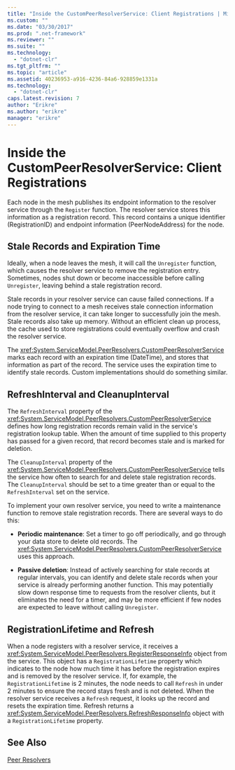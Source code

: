 ```yaml
---
title: "Inside the CustomPeerResolverService: Client Registrations | Microsoft Docs"
ms.custom: ""
ms.date: "03/30/2017"
ms.prod: ".net-framework"
ms.reviewer: ""
ms.suite: ""
ms.technology: 
  - "dotnet-clr"
ms.tgt_pltfrm: ""
ms.topic: "article"
ms.assetid: 40236953-a916-4236-84a6-928859e1331a
ms.technology: 
  - "dotnet-clr"
caps.latest.revision: 7
author: "Erikre"
ms.author: "erikre"
manager: "erikre"
---
```

# Inside the CustomPeerResolverService: Client Registrations
Each node in the mesh publishes its endpoint information to the resolver service through the `Register` function. The resolver service stores this information as a registration record. This record contains a unique identifier (RegistrationID) and endpoint information (PeerNodeAddress) for the node.  
  
## Stale Records and Expiration Time  
 Ideally, when a node leaves the mesh, it will call the `Unregister` function, which causes the resolver service to remove the registration entry. Sometimes, nodes shut down or become inaccessible before calling `Unregister`, leaving behind a stale registration record.  
  
 Stale records in your resolver service can cause failed connections. If a node trying to connect to a mesh receives stale connection information from the resolver service, it can take longer to successfully join the mesh. Stale records also take up memory. Without an efficient clean up process, the cache used to store registrations could eventually overflow and crash the resolver service.  
  
 The <xref:System.ServiceModel.PeerResolvers.CustomPeerResolverService> marks each record with an expiration time (DateTime), and stores that information as part of the record. The service uses the expiration time to identify stale records. Custom implementations should do something similar.  
  
## RefreshInterval and CleanupInterval  
 The `RefreshInterval` property of the <xref:System.ServiceModel.PeerResolvers.CustomPeerResolverService> defines how long registration records remain valid in the service's registration lookup table. When the amount of time supplied to this property has passed for a given record, that record becomes stale and is marked for deletion.  
  
 The `CleanupInterval` property of the <xref:System.ServiceModel.PeerResolvers.CustomPeerResolverService> tells the service how often to search for and delete stale registration records. The `CleanupInterval` should be set to a time greater than or equal to the `RefreshInterval` set on the service.  
  
 To implement your own resolver service, you need to write a maintenance function to remove stale registration records. There are several ways to do this:  
  
-   **Periodic maintenance**: Set a timer to go off periodically, and go through your data store to delete old records. The <xref:System.ServiceModel.PeerResolvers.CustomPeerResolverService> uses this approach.  
  
-   **Passive deletion**: Instead of actively searching for stale records at regular intervals, you can identify and delete stale records when your service is already performing another function. This may potentially slow down response time to requests from the resolver clients, but it eliminates the need for a timer, and may be more efficient if few nodes are expected to leave without calling `Unregister`.  
  
## RegistrationLifetime and Refresh  
 When a node registers with a resolver service, it receives a <xref:System.ServiceModel.PeerResolvers.RegisterResponseInfo> object from the service. This object has a `RegistrationLifetime` property which indicates to the node how much time it has before the registration expires and is removed by the resolver service. If, for example, the `RegistrationLifetime` is 2 minutes, the node needs to call `Refresh` in under 2 minutes to ensure the record stays fresh and is not deleted. When the resolver service receives a `Refresh` request, it looks up the record and resets the expiration time. Refresh returns a <xref:System.ServiceModel.PeerResolvers.RefreshResponseInfo> object with a `RegistrationLifetime` property.  
  
## See Also  
 [Peer Resolvers](../../../../docs/framework/wcf/feature-details/peer-resolvers.md)